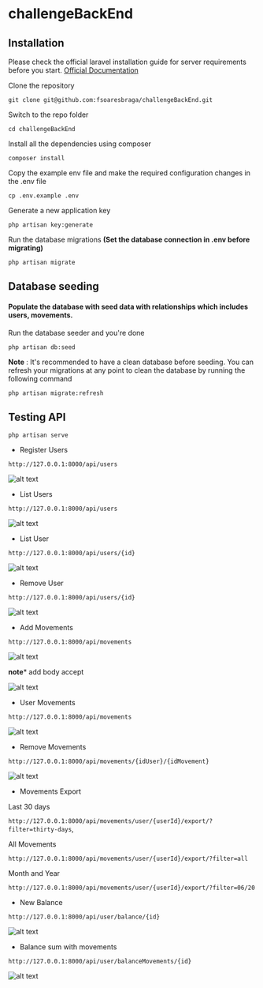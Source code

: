 # challengeBackEnd

## Installation
Please check the official laravel installation guide for server requirements before you start. <a href="https://laravel.com/docs/5.4/installation#installation" target="_blank">Official Documentation</a>

Clone the repository

`git clone git@github.com:fsoaresbraga/challengeBackEnd.git`

Switch to the repo folder

`cd challengeBackEnd`

Install all the dependencies using composer

`composer install`

Copy the example env file and make the required configuration changes in the .env file

`cp .env.example .env`

Generate a new application key

`php artisan key:generate`

Run the database migrations **(Set the database connection in .env before migrating)**

`php artisan migrate`

## Database seeding
#### Populate the database with seed data with relationships which includes users, movements.

Run the database seeder and you're done

`php artisan db:seed`

**Note** : It's recommended to have a clean database before seeding. You can refresh your migrations at any point to clean the database by running the following command

`php artisan migrate:refresh`

## Testing API

`php artisan serve`
  
  - Register Users
  
  `http://127.0.0.1:8000/api/users`
  
![alt text](http://mejormicroondas.online/images/store-user.jpg)

- List Users

`http://127.0.0.1:8000/api/users`

![alt text](http://mejormicroondas.online/images/list-users.jpg)

- List User

`http://127.0.0.1:8000/api/users/{id}`

![alt text](http://mejormicroondas.online/images/user-list.jpg)

- Remove User

`http://127.0.0.1:8000/api/users/{id}`

![alt text](http://mejormicroondas.online/images/remove-user.jpg)

- Add Movements

`http://127.0.0.1:8000/api/movements`

![alt text](http://mejormicroondas.online/images/add-movements.jpg)

**note*** add body accept

![alt text](http://mejormicroondas.online/images/accept-movements.jpg)

- User Movements

`http://127.0.0.1:8000/api/movements`

![alt text](http://mejormicroondas.online/images/users-movements.jpg)

- Remove Movements

`http://127.0.0.1:8000/api/movements/{idUser}/{idMovement}`

![alt text](http://mejormicroondas.online/images/remove-movements.jpg)


  - Movements Export 

  Last 30 days
  
`http://127.0.0.1:8000/api/movements/user/{userId}/export/?filter=thirty-days`,

 All Movements
 
`http://127.0.0.1:8000/api/movements/user/{userId}/export/?filter=all`

 Month and Year

`http://127.0.0.1:8000/api/movements/user/{userId}/export/?filter=06/20`

- New Balance

`http://127.0.0.1:8000/api/user/balance/{id}`

![alt text](http://mejormicroondas.online/images/new-balance.jpg)

- Balance sum with movements

`http://127.0.0.1:8000/api/user/balanceMovements/{id}`

![alt text](http://mejormicroondas.online/images/balance-movements.jpg)

